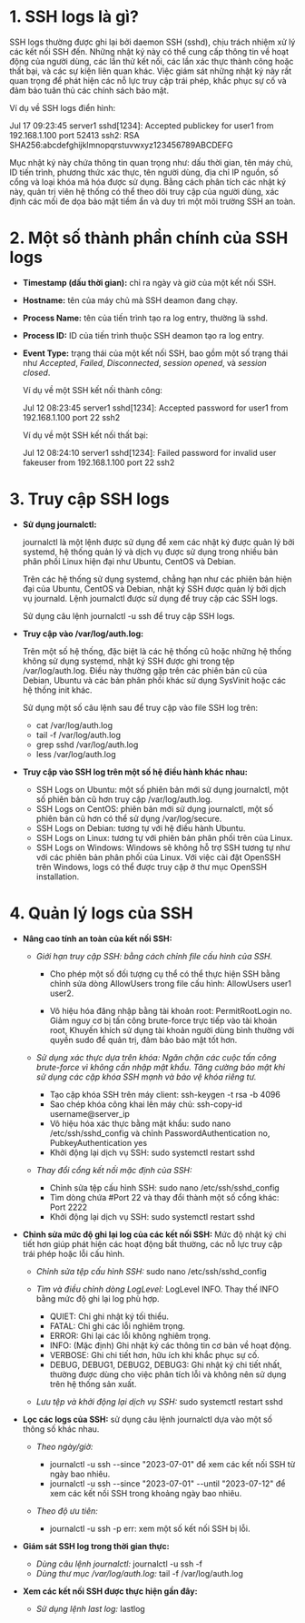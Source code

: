 # 1. SSH logs là gì?
SSH logs thường được ghi lại bởi daemon SSH (sshd), chịu trách nhiệm xử lý các kết nối SSH đến. Những nhật ký này có thể cung cấp thông tin về hoạt động của người dùng, các lần thử kết nối, các lần xác thực thành công hoặc thất bại, và các sự kiện liên quan khác. Việc giám sát những nhật ký này rất quan trọng để phát hiện các nỗ lực truy cập trái phép, khắc phục sự cố và đảm bảo tuân thủ các chính sách bảo mật.

Ví dụ về SSH logs điển hình:

Jul 17 09:23:45 server1 sshd[1234]: Accepted publickey for user1 from 192.168.1.100 port 52413 ssh2: RSA SHA256:abcdefghijklmnopqrstuvwxyz123456789ABCDEFG

Mục nhật ký này chứa thông tin quan trọng như: dấu thời gian, tên máy chủ, ID tiến trình, phương thức xác thực, tên người dùng, địa chỉ IP nguồn, số cổng và loại khóa mã hóa được sử dụng. Bằng cách phân tích các nhật ký này, quản trị viên hệ thống có thể theo dõi truy cập của người dùng, xác định các mối đe dọa bảo mật tiềm ẩn và duy trì một môi trường SSH an toàn.
# 2. Một số thành phần chính của SSH logs
- **Timestamp (dấu thời gian):** chỉ ra ngày và giờ của một kết nối SSH.
- **Hostname:** tên của máy chủ mà SSH deamon đang chạy.
- **Process Name:** tên của tiến trình tạo ra log entry, thường là sshd.
- **Process ID:** ID của tiến trình thuộc SSH deamon tạo ra log entry.
- **Event Type:** trạng thái của một kết nối SSH, bao gồm một số trạng thái như *Accepted*, *Failed*, *Disconnected*, *session opened*, và *session closed*.

   Ví dụ về một SSH kết nối thành công:

   Jul 12 08:23:45 server1 sshd[1234]: Accepted password for user1 from 192.168.1.100 port 22 ssh2

   Ví dụ về một SSH kết nối thất bại:

   Jul 12 08:24:10 server1 sshd[1234]: Failed password for invalid user fakeuser from 192.168.1.100 port 22 ssh2


# 3. Truy cập SSH logs

- **Sử dụng journalctl:** 

    journalctl là một lệnh được sử dụng để xem các nhật ký được quản lý bởi systemd, hệ thống quản lý và dịch vụ được sử dụng trong nhiều bản phân phối Linux hiện đại như Ubuntu, CentOS và Debian.

    Trên các hệ thống sử dụng systemd, chẳng hạn như các phiên bản hiện đại của Ubuntu, CentOS và Debian, nhật ký SSH được quản lý bởi dịch vụ journald. Lệnh journalctl được sử dụng để truy cập các SSH logs.

    Sử dụng câu lệnh journalctl -u ssh để truy cập SSH logs.

- **Truy cập vào /var/log/auth.log:**

   Trên một số hệ thống, đặc biệt là các hệ thống cũ hoặc những hệ thống không sử dụng systemd, nhật ký SSH được ghi trong tệp /var/log/auth.log. Điều này thường gặp trên các phiên bản cũ của Debian, Ubuntu và các bản phân phối khác sử dụng SysVinit hoặc các hệ thống init khác.

   Sử dụng một số câu lệnh sau để truy cập vào file SSH log trên:

   - cat /var/log/auth.log
   - tail -f /var/log/auth.log
   - grep sshd /var/log/auth.log
   - less /var/log/auth.log

- **Truy cập vào SSH log trên một số hệ điều hành khác nhau:**

   - SSH Logs on Ubuntu: một số phiên bản mới sử dụng journalctl, một số phiên bản cũ hơn truy cập /var/log/auth.log.
   - SSH Logs on CentOS: phiên bản mới sử dụng journalctl, một số phiên bản cũ hơn có thể sử dụng /var/log/secure.
   - SSH Logs on Debian: tương tự với hệ điều hành Ubuntu.
   - SSH Logs on Linux: tương tự với phiên bản phân phối trên của Linux.
   - SSH Logs on Windows: Windows sẽ không hỗ trợ SSH tương tự như với các phiên bản phân phối của Linux. Với việc cài đặt OpenSSH trên Windows, logs có thể được truy cập ở thư mục OpenSSH installation.

# 4. Quản lý logs của SSH
- **Nâng cao tính an toàn của kết nối SSH:** 
   - *Giới hạn truy cập SSH: bằng cách chỉnh file cấu hình của SSH.*

      - Cho phép một số đối tượng cụ thể có thể thực hiện SSH bằng chỉnh sửa dòng AllowUsers trong file cấu hình: AllowUsers user1 user2.

      - Vô hiệu hóa đăng nhập bằng tài khoản root: PermitRootLogin no. Giảm nguy cơ bị tấn công brute-force trực tiếp vào tài khoản root, Khuyến khích sử dụng tài khoản người dùng bình thường với quyền sudo để quản trị, đảm bảo bảo mật tốt hơn.

    - *Sử dụng xác thực dựa trên khóa:  Ngăn chặn các cuộc tấn công brute-force vì không cần nhập mật khẩu. Tăng cường bảo mật khi sử dụng các cặp khóa SSH mạnh và bảo vệ khóa riêng tư.*
    
       - Tạo cặp khóa SSH trên máy client: ssh-keygen -t rsa -b 4096
       - Sao chép khóa công khai lên máy chủ: ssh-copy-id username@server_ip
       - Vô hiệu hóa xác thực bằng mật khẩu: sudo nano /etc/ssh/sshd_config và chỉnh PasswordAuthentication no, PubkeyAuthentication yes
       - Khởi động lại dịch vụ SSH: sudo systemctl restart sshd
    
    - *Thay đổi cổng kết nối mặc định của SSH:* 
       - Chỉnh sửa tệp cấu hình SSH: sudo nano /etc/ssh/sshd_config
       - Tìm dòng chứa #Port 22 và thay đổi thành một số cổng khác: Port 2222
       - Khởi động lại dịch vụ SSH: sudo systemctl restart sshd
       
- **Chỉnh sửa mức độ ghi lại log của các kết nối SSH:** Mức độ nhật ký chi tiết hơn giúp phát hiện các hoạt động bất thường, các nỗ lực truy cập trái phép hoặc lỗi cấu hình.
    
    - *Chỉnh sửa tệp cấu hình SSH:* sudo nano /etc/ssh/sshd_config
    - *Tìm và điều chỉnh dòng LogLevel:* LogLevel INFO. Thay thế INFO bằng mức độ ghi lại log phù hợp.
       
       - QUIET: Chỉ ghi nhật ký tối thiểu.
       - FATAL: Chỉ ghi các lỗi nghiêm trọng.
       - ERROR: Ghi lại các lỗi không nghiêm trọng.
       - INFO: (Mặc định) Ghi nhật ký các thông tin cơ bản về hoạt động.
       - VERBOSE: Ghi chi tiết hơn, hữu ích khi khắc phục sự cố.
       - DEBUG, DEBUG1, DEBUG2, DEBUG3: Ghi nhật ký chi tiết nhất, thường được dùng cho việc phân tích lỗi và không nên sử dụng trên hệ thống sản xuất.
    
    - *Lưu tệp và khởi động lại dịch vụ SSH:* sudo systemctl restart sshd

- **Lọc các logs của SSH:** sử dụng câu lệnh journalctl dựa vào một số thông số khác nhau.

   - *Theo ngày/giờ:* 
       - journalctl -u ssh --since "2023-07-01" để xem các kết nối SSH từ ngày bao nhiêu. 
       - journalctl -u ssh --since "2023-07-01" --until "2023-07-12" để xem các kết nối SSH trong khoảng ngày bao nhiêu.
 
    - *Theo độ ưu tiên:*
       - journalctl -u ssh -p err: xem một số kết nối SSH bị lỗi.
       
- **Giám sát SSH log trong thời gian thực:** 
   
   - *Dùng câu lệnh journalctl:*  journalctl -u ssh -f
   - *Dùng thư mục /var/log/auth.log:* tail -f /var/log/auth.log

- **Xem các kết nối SSH được thực hiện gần đây:**
   - *Sử dụng lệnh last log:* lastlog




      


  














